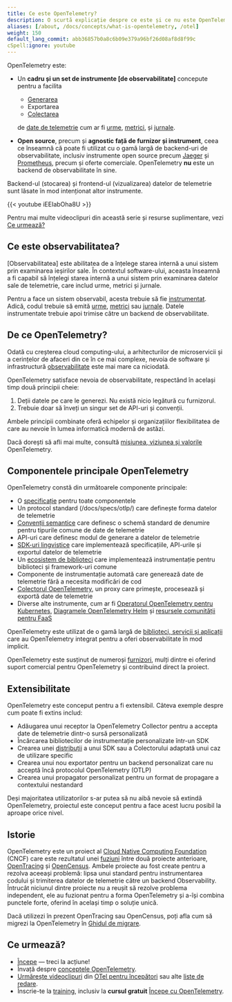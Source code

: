 ```yaml
---
title: Ce este OpenTelemetry?
description: O scurtă explicație despre ce este și ce nu este OpenTelemetry.
aliases: [/about, /docs/concepts/what-is-opentelemetry, /otel]
weight: 150
default_lang_commit: abb36857b0a8c6b09e379a96bf26d08af8d8f99c
cSpell:ignore: youtube
---
```


OpenTelemetry este:

- Un **cadru și un set de instrumente [de observabilitate]** concepute pentru a
  facilita
  - [Generarea][instr]
  - Exportarea
  - [Colectarea](../concepts/components/#collector)

  de [date de telemetrie][] cum ar fi [urme], [metrici], și [jurnale].

- **Open source**, precum și **agnostic față de furnizor și instrument**, ceea
  ce înseamnă că poate fi utilizat cu o gamă largă de backend-uri de
  observabilitate, inclusiv instrumente open source precum [Jaeger] și
  [Prometheus], ​​precum și oferte comerciale. OpenTelemetry **nu** este un
  backend de observabilitate în sine.

Backend-ul (stocarea) și frontend-ul (vizualizarea) datelor de telemetrie sunt
lăsate în mod intenționat altor instrumente.

<div class="td-max-width-on-larger-screens">
{{< youtube iEEIabOha8U >}}
</div>

Pentru mai multe videoclipuri din această serie și resurse suplimentare, vezi
[Ce urmează?](#what-next)

## Ce este observabilitatea?

[Observabilitatea] este abilitatea de a înțelege starea internă a unui sistem
prin examinarea ieșirilor sale. În contextul software-ului, aceasta înseamnă a
fi capabil să înțelegi starea internă a unui sistem prin examinarea datelor sale
de telemetrie, care includ urme, metrici și jurnale.

Pentru a face un sistem observabil, acesta trebuie să fie [instrumentat][instr].
Adică, codul trebuie să emită [urme], [metrici] sau [jurnale]. Datele
instrumentate trebuie apoi trimise către un backend de observabilitate.

## De ce OpenTelemetry?

Odată cu creșterea cloud computing-ului, a arhitecturilor de microservicii și a
cerințelor de afaceri din ce în ce mai complexe, nevoia de software și
infrastructură [observabilitate] este mai mare ca niciodată.

OpenTelemetry satisface nevoia de observabilitate, respectând în același timp
două principii cheie:

1. Deții datele pe care le generezi. Nu există nicio legătură cu furnizorul.
2. Trebuie doar să înveți un singur set de API-uri și convenții.

Ambele principii combinate oferă echipelor și organizațiilor flexibilitatea de
care au nevoie în lumea informatică modernă de astăzi.

Dacă dorești să afli mai multe, consultă
[misiunea, viziunea și valorile](/community/mission/) OpenTelemetry.

## Componentele principale OpenTelemetry

OpenTelemetry constă din următoarele componente principale:

- O [specificație](/docs/specs/otel) pentru toate componentele
- Un protocol standard (/docs/specs/otlp/) care definește forma datelor de
  telemetrie
- [Convenții semantice](/docs/specs/semconv/) care definesc o schemă standard de
  denumire pentru tipurile comune de date de telemetrie
- API-uri care definesc modul de generare a datelor de telemetrie
- [SDK-uri lingvistice](../languages) care implementează specificațiile,
  API-urile și exportul datelor de telemetrie
- Un [ecosistem de biblioteci](/ecosistem/registry) care implementează
  instrumentație pentru biblioteci și framework-uri comune
- Componente de instrumentație automată care generează date de telemetrie fără a
  necesita modificări de cod
- [Colectorul OpenTelemetry](../collector), un proxy care primește, procesează
  și exportă date de telemetrie
- Diverse alte instrumente, cum ar fi
  [Operatorul OpenTelemetry pentru Kubernetes](../platforms/kubernetes/operator/),
  [Diagramele OpenTelemetry Helm](../platforms/kubernetes/helm/) și
  [resursele comunității pentru FaaS](../platforms/faas/)

OpenTelemetry este utilizat de o gamă largă de
[biblioteci, servicii și aplicații](/ecosystem/integrations/) care au
OpenTelemetry integrat pentru a oferi observabilitate în mod implicit.

OpenTelemetry este susținut de numeroși [furnizori](/ecosystem/vendors/), mulți
dintre ei oferind suport comercial pentru OpenTelemetry și contribuind direct la
proiect.

## Extensibilitate

OpenTelemetry este conceput pentru a fi extensibil. Câteva exemple despre cum
poate fi extins includ:

- Adăugarea unui receptor la OpenTelemetry Collector pentru a accepta date de
  telemetrie dintr-o sursă personalizată
- Încărcarea bibliotecilor de instrumentație personalizate într-un SDK
- Crearea unei [distribuții](../concepts/distributions/) a unui SDK sau a
  Colectorului adaptată unui caz de utilizare specific
- Crearea unui nou exportator pentru un backend personalizat care nu acceptă
  încă protocolul OpenTelemetry (OTLP)
- Crearea unui propagator personalizat pentru un format de propagare a
  contextului nestandard

Deși majoritatea utilizatorilor s-ar putea să nu aibă nevoie să extindă
OpenTelemetry, proiectul este conceput pentru a face acest lucru posibil la
aproape orice nivel.

## Istorie

OpenTelemetry este un proiect al [Cloud Native Computing Foundation][] (CNCF)
care este rezultatul unei [fuziuni] între două proiecte anterioare,
[OpenTracing](https://opentracing.io) și [OpenCensus](https://opencensus.io).
Ambele proiecte au fost create pentru a rezolva aceeași problemă: lipsa unui
standard pentru instrumentarea codului și trimiterea datelor de telemetrie către
un backend Observability. Întrucât niciunul dintre proiecte nu a reușit să
rezolve problema independent, ele au fuzionat pentru a forma OpenTelemetry și
a-își combina punctele forte, oferind în același timp o soluție unică.

Dacă utilizezi în prezent OpenTracing sau OpenCensus, poți afla cum să migrezi
la OpenTelemetry în [Ghidul de migrare](../migration/).

[fuziuni]:
  https://www.cncf.io/blog/2019/05/21/a-brief-history-of-opentelemetry-so-far/

## Ce urmează?

- [Începe](../getting-started/) &mdash; treci la acțiune!
- Învață despre [conceptele OpenTelemetry](../concepts/).
- [Urmărește videoclipuri][] din [OTel pentru începători][] sau alte [liste de
  redare].
- Înscrie-te la [training](/training), inclusiv la **cursul gratuit**
  [Începe cu OpenTelemetry](/training/#courses).

[Cloud Native Computing Foundation]: https://www.cncf.io
[instr]: ../concepts/instrumentation
[Jaeger]: https://www.jaegertracing.io/
[jurnale]: ../concepts/signals/logs/
[metrici]: ../concepts/signals/metrics/
[observabilitate]: ../concepts/observability-primer/#what-is-observability
[OTel pentru începători]:
  https://www.youtube.com/playlist?list=PLVYDBkQ1TdyyWjeWJSjXYUaJFVhplRtvN
[liste de redare]: https://www.youtube.com/@otel-official/playlists
[Prometheus]: https://prometheus.io/
[date de telemetrie]: ../concepts/signals/
[urme]: ../concepts/signals/traces/
[Urmărește videoclipuri]: https://www.youtube.com/@otel-official
